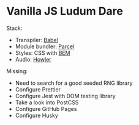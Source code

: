 # Vanilla JS Ludum Dare

Stack:

- Transpiler: [Babel](https://babeljs.io/)
- Module bundler: [Parcel](https://parceljs.org/)
- Styles: CSS with [BEM](http://getbem.com/introduction/)
- Audio: [Howler](https://howlerjs.com/)

Missing:

- Need to search for a good seeded RNG library
- Configure Prettier
- Configure Jest with DOM testing library
- Take a look into PostCSS
- Configure GitHub Pages
- Configure Husky

